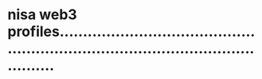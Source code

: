 # nisa web3 profiles.........................................................................................................
